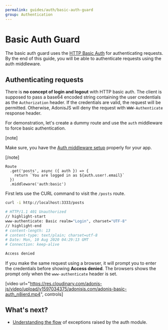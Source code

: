 ```yaml
---
permalink: guides/auth/basic-auth-guard
group: Authentication
---
```


# Basic Auth Guard

The basic auth guard uses the [HTTP Basic Auth](https://developer.mozilla.org/en-US/docs/Web/HTTP/Authentication#Basic_authentication_scheme) for authenticating requests. By the end of this guide, you will be able to authenticate requests using the auth middleware.

## Authenticating requests
There is **no concept of login and logout** with HTTP basic auth. The client is supposed to pass a base64 encoded string containing the user credentials as the `Authorization` header. If the credentials are valid, the request will be permitted. Otherwise, AdonisJS will deny the request with `WWW-Authenticate` response header. 

For demonstration, let's create a dummy route and use the `auth` middleware to force basic authentication.

[note]

Make sure, you have the [Auth middleware setup](/guides/auth/middleware#auth-middleware) properly for your app.

[/note]

```ts{}{start/routes.ts}
Route
  .get('posts', async ({ auth }) => {
    return `You are logged in as ${auth.user!.email}`
  })
  .middleware('auth:basic')
```

First lets use the CURL command to visit the `/posts` route.

```sh
curl -i http://localhost:3333/posts

# HTTP/1.1 401 Unauthorized
// highlight-start
www-authenticate: Basic realm="Login", charset="UTF-8"
// highlight-end
# content-length: 13
# content-type: text/plain; charset=utf-8
# Date: Mon, 10 Aug 2020 04:29:13 GMT
# Connection: keep-alive

Access denied
```

If you make the same request using a browser, it will prompt you to enter the credentials before showing **Access denied**. The browsers shows the prompt only when the `www-authenticate` header is set.

[video url="https://res.cloudinary.com/adonis-js/video/upload/v1597034375/adonisjs.com/adonis-basic-auth_n8ierd.mp4", controls]

## What's next?

- [Understanding the flow](handling-exceptions) of exceptions raised by the auth module.
